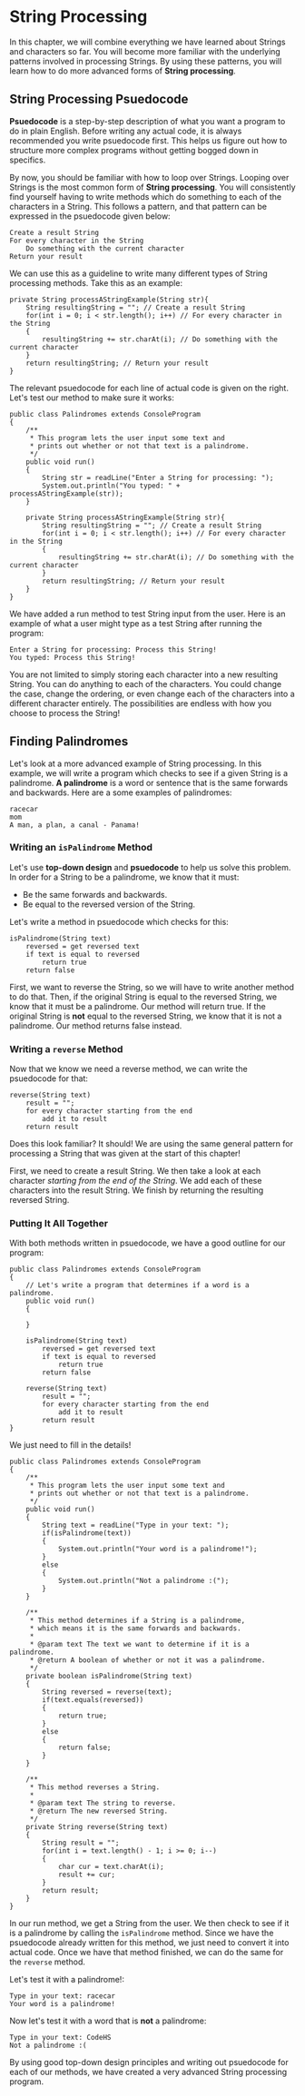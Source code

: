 # String Processing

In this chapter, we will combine everything we have learned about Strings and characters so far. You will become more familiar with the underlying patterns involved in processing Strings. By using these patterns, you will learn how to do more advanced forms of **String processing**.

## String Processing Psuedocode

**Psuedocode** is a step-by-step description of what you want a program to do in plain English. Before writing any actual code, it is always recommended you write psuedocode first. This helps us figure out how to structure more complex programs without getting bogged down in specifics. 

By now, you should be familiar with how to loop over Strings. Looping over Strings is the most common form of **String processing**. You will consistently find yourself having to write methods which do something to each of the characters in a String. This follows a pattern, and that pattern can be expressed in the psuedocode given below:

```
Create a result String
For every character in the String
    Do something with the current character
Return your result
```

We can use this as a guideline to write many different types of String processing methods. Take this as an example:

```
private String processAStringExample(String str){
    String resultingString = ""; // Create a result String
    for(int i = 0; i < str.length(); i++) // For every character in the String
    {
        resultingString += str.charAt(i); // Do something with the current character
    }
    return resultingString; // Return your result
}
```

The relevant psuedocode for each line of actual code is given on the right. Let's test our method to make sure it works:

```
public class Palindromes extends ConsoleProgram
{
    /**
     * This program lets the user input some text and
     * prints out whether or not that text is a palindrome.
     */
    public void run()
    {
        String str = readLine("Enter a String for processing: ");
        System.out.println("You typed: " + processAStringExample(str));
    }
    
    private String processAStringExample(String str){
        String resultingString = ""; // Create a result String
        for(int i = 0; i < str.length(); i++) // For every character in the String
        {
            resultingString += str.charAt(i); // Do something with the current character
        }
        return resultingString; // Return your result
    }
}
```

We have added a run method to test String input from the user. Here is an example of what a user might type as a test String after running the program:

```
Enter a String for processing: Process this String!
You typed: Process this String!
```

You are not limited to simply storing each character into a new resulting String. You can do anything to each of the characters. You could change the case, change the ordering, or even change each of the characters into a different character entirely. The possibilities are endless with how you choose to process the String!

## Finding Palindromes

Let's look at a more advanced example of String processing. In this example, we will write a program which checks to see if a given String is a palindrome. **A palindrome** is a word or sentence that is the same forwards and backwards. Here are a some examples of palindromes:

```
racecar
mom
A man, a plan, a canal - Panama!
```

### Writing an `isPalindrome` Method

Let's use **top-down design** and **psuedocode** to help us solve this problem. In order for a String to be a palindrome, we know that it must:

* Be the same forwards and backwards.
* Be equal to the reversed version of the String.

Let's write a method in psuedocode which checks for this:

```
isPalindrome(String text)
    reversed = get reversed text
    if text is equal to reversed
        return true
    return false
```

First, we want to reverse the String, so we will have to write another method to do that. Then, if the original String is equal to the reversed String, we know that it must be a palindrome. Our method will return true. If the original String is **not** equal to the reversed String, we know that it is not a palindrome. Our method returns false instead.

### Writing a `reverse` Method

Now that we know we need a reverse method, we can write the psuedocode for that:

```
reverse(String text)
    result = "";
    for every character starting from the end
        add it to result
    return result
```

Does this look familiar? It should! We are using the same general pattern for processing a String that was given at the start of this chapter!

First, we need to create a result String. We then take a look at each character *starting from the end of the String*. We add each of these characters into the result String. We finish by returning the resulting reversed String.

### Putting It All Together

With both methods written in psuedocode, we have a good outline for our program:

```
public class Palindromes extends ConsoleProgram
{
    // Let's write a program that determines if a word is a palindrome.
    public void run()
    {
        
    }
    
    isPalindrome(String text)
        reversed = get reversed text
        if text is equal to reversed
            return true
        return false
    
    reverse(String text)
        result = "";
        for every character starting from the end
            add it to result
        return result
}
```

We just need to fill in the details!

```
public class Palindromes extends ConsoleProgram
{
    /**
     * This program lets the user input some text and
     * prints out whether or not that text is a palindrome.
     */
    public void run()
    {
        String text = readLine("Type in your text: ");
        if(isPalindrome(text))
        {
            System.out.println("Your word is a palindrome!");
        }
        else
        {
            System.out.println("Not a palindrome :(");
        }
    }
    
    /**
     * This method determines if a String is a palindrome,
     * which means it is the same forwards and backwards.
     * 
     * @param text The text we want to determine if it is a palindrome.
     * @return A boolean of whether or not it was a palindrome.
     */
    private boolean isPalindrome(String text)
    {
        String reversed = reverse(text);
        if(text.equals(reversed))
        {
            return true;
        }
        else
        {
            return false;
        }
    }
    
    /**
     * This method reverses a String.
     * 
     * @param text The string to reverse.
     * @return The new reversed String.
     */
    private String reverse(String text)
    {
        String result = "";
        for(int i = text.length() - 1; i >= 0; i--)
        {
            char cur = text.charAt(i);
            result += cur;
        }
        return result;
    }
}
```

In our run method, we get a String from the user. We then check to see if it is a palindrome by calling the `isPalindrome` method. Since we have the psuedocode already written for this method, we just need to convert it into actual code. Once we have that method finished, we can do the same for the `reverse` method.

Let's test it with a palindrome!:

```
Type in your text: racecar
Your word is a palindrome!
```

Now let's test it with a word that is **not** a palindrome:

```
Type in your text: CodeHS
Not a palindrome :(
```

By using good top-down design principles and writing out psuedocode for each of our methods, we have created a very advanced String processing program.






